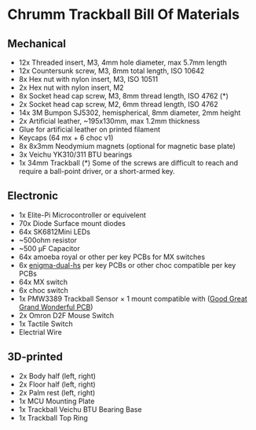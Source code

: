 Chrumm Trackball Bill Of Materials
========================

Mechanical
----------

- 12x Threaded insert, M3, 4mm hole diameter, max 5.7mm length
- 12x Countersunk screw, M3, 8mm total length, ISO 10642
-  8x Hex nut with nylon insert, M3, ISO 10511
-  2x Hex nut with nylon insert, M2
-  8x Socket head cap screw, M3, 8mm thread length, ISO 4762 (*)
-  2x Socket head cap screw, M2, 6mm thread length, ISO 4762
- 14x 3M Bumpon SJ5302, hemispherical, 8mm diameter, 2mm height
-  2x Artificial leather, ~195x130mm, max 1.2mm thickness
- Glue for artificial leather on printed filament
- Keycaps (64 mx + 6 choc v1)
- 8x 8x3mm Neodymium magnets (optional for magnetic base plate)
- 3x Veichu YK310/311 BTU bearings
- 1x 34mm Trackball
(*) Some of the screws are difficult to reach and
require a ball-point driver, or a short-armed key.


Electronic
----------

-  1x Elite-Pi Microcontroller or equivelent 
- 70x Diode Surface mount diodes
- 64x SK6812Mini LEDs
- ~500ohm resistor
- ~500 µF Capacitor 
- 64x amoeba royal or other per key PCBs for MX switches
-  6x [enigma-dual-hs](https://github.com/mroukema/enigma-dual-hs) per key PCBs  or other choc compatible per key PCBs
- 64x MX switch
-  6x choc switch
-  1x PMW3389 Trackball Sensor × 1 mount compatible with ([Good Great Grand Wonderful PCB](https://ergokeyboards.com/products/pmw3360-trackball-sensor-upgrade?srsltid=AfmBOoorIA-PvcSFLXnxYrQaHQz66xZLVIy85jk_gDgvaiQH9FwmXPHK))
-  2x Omron D2F Mouse Switch
-  1x Tactile Switch
-  Electrial Wire


3D-printed
----------

-  2x Body half (left, right)
-  2x Floor half (left, right)
-  2x Palm rest (left, right)
-  1x MCU Mounting Plate
-  1x Trackball Veichu BTU Bearing Base
-  1x Trackball Top Ring

